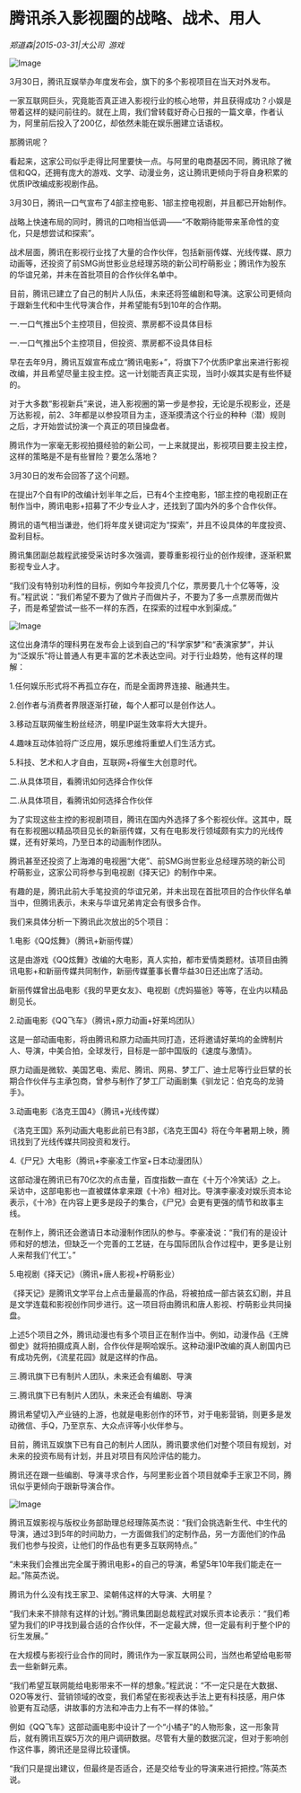 # 腾讯杀入影视圈的战略、战术、用人

*郑道森|2015-03-31|大公司 
                                                游戏*

![Image](http://si1.go2yd.com/get-image/0LSilA1xS8e)

3月30日，腾讯互娱举办年度发布会，旗下的多个影视项目在当天对外发布。

一家互联网巨头，究竟能否真正进入影视行业的核心地带，并且获得成功？小娱是带着这样的疑问前往的。就在上周，我们曾转载好奇心日报的一篇文章，作者认为，阿里前后投入了200亿，却依然未能在娱乐圈建立话语权。

那腾讯呢？

看起来，这家公司似乎走得比阿里要快一点。与阿里的电商基因不同，腾讯除了微信和QQ，还拥有庞大的游戏、文学、动漫业务，这让腾讯更倾向于将自身积累的优质IP改编成影视剧作品。

3月30日，腾讯一口气宣布了4部主控电影、1部主控电视剧，并且都已开始制作。

战略上快速布局的同时，腾讯的口吻相当低调——“不敢期待能带来革命性的变化，只是想尝试和探索”。

战术层面，腾讯在影视行业找了大量的合作伙伴，包括新丽传媒、光线传媒、原力动画等，还投资了前SMG尚世影业总经理苏晓的新公司柠萌影业；腾讯作为股东的华谊兄弟，并未在首批项目的合作伙伴名单中。

目前，腾讯已建立了自己的制片人队伍，未来还将签编剧和导演。这家公司更倾向于跟新生代和中生代导演合作，并希望能有5到10年的合作期。

一.一口气推出5个主控项目，但投资、票房都不设具体目标

一.一口气推出5个主控项目，但投资、票房都不设具体目标

早在去年9月，腾讯互娱宣布成立“腾讯电影+”，将旗下7个优质IP拿出来进行影视改编，并且希望尽量主投主控。这一计划能否真正实现，当时小娱其实是有些怀疑的。

对于大多数“影视新兵”来说，进入影视圈的第一步是参投，无论是乐视影业，还是万达影视，前2、3年都是以参投项目为主，逐渐摸清这个行业的种种（潜）规则之后，才开始尝试扮演一个真正的项目操盘者。

腾讯作为一家毫无影视拍摄经验的新公司，一上来就提出，影视项目要主投主控，这样的策略是不是有些冒险？要怎么落地？

3月30日的发布会回答了这个问题。

在提出7个自有IP的改编计划半年之后，已有4个主控电影，1部主控的电视剧正在制作当中，腾讯电影+招募了不少专业人才，还找到了国内外的多个合作伙伴。

腾讯的语气相当谦逊，他们将年度关键词定为“探索”，并且不设具体的年度投资、盈利目标。

腾讯集团副总裁程武接受采访时多次强调，要尊重影视行业的创作规律，逐渐积累影视专业人才。

“我们没有特别功利性的目标，例如今年投资几个亿，票房要几十个亿等等，没有。”程武说：“我们希望不要为了做片子而做片子，不要为了多一点票房而做片子，而是希望尝试一些不一样的东西，在探索的过程中水到渠成。”

![Image](http://si1.go2yd.com/get-image/0LSil8XGOYK)

这位出身清华的理科男在发布会上谈到自己的“科学家梦”和“表演家梦”，并认为“泛娱乐”将让普通人有更丰富的艺术表达空间。对于行业趋势，他有这样的理解：

1.任何娱乐形式将不再孤立存在，而是全面跨界连接、融通共生。

2.创作者与消费者界限逐渐打破，每个人都可以是创作达人。

3.移动互联网催生粉丝经济，明星IP诞生效率将大大提升。

4.趣味互动体验将广泛应用，娱乐思维将重塑人们生活方式。

5.科技、艺术和人才自由，互联网+将催生大创意时代。

二.从具体项目，看腾讯如何选择合作伙伴

二.从具体项目，看腾讯如何选择合作伙伴

为了实现这些主控的影视剧项目，腾讯在国内外选择了多个影视伙伴。这其中，既有在影视圈以精品项目见长的新丽传媒，又有在电影发行领域颇有实力的光线传媒，还有好莱坞，乃至日本的动画制作团队。

腾讯甚至还投资了上海滩的电视圈“大佬”、前SMG尚世影业总经理苏晓的新公司柠萌影业，这家公司将参与到电视剧《择天记》的制作中来。

有趣的是，腾讯此前大手笔投资的华谊兄弟，并未出现在首批项目的合作伙伴名单当中，但腾讯表示，未来与华谊兄弟肯定会有很多合作。

我们来具体分析一下腾讯此次放出的5个项目：

1.电影《QQ炫舞》（腾讯+新丽传媒）

这是由游戏《QQ炫舞》改编的大电影，真人实拍，都市爱情类题材。该项目由腾讯电影+和新丽传媒共同制作，新丽传媒董事长曹华益30日还出席了活动。

新丽传媒曾出品电影《我的早更女友》、电视剧《虎妈猫爸》等等，在业内以精品剧见长。

2.动画电影《QQ飞车》（腾讯+原力动画+好莱坞团队）

这是一部动画电影，将由腾讯和原力动画共同打造，还将邀请好莱坞的金牌制片人、导演，中美合拍，全球发行，目标是一部中国版的《速度与激情》。

原力动画是微软、美国艺电、索尼、腾讯、网易、梦工厂、迪士尼等行业巨擘的长期合作伙伴与主承包商，曾参与制作了梦工厂动画剧集《驯龙记：伯克岛的龙骑手》。

3.动画电影《洛克王国4》（腾讯+光线传媒）

《洛克王国》系列动画大电影此前已有3部，《洛克王国4》将在今年暑期上映，腾讯找到了光线传媒共同投资和发行。

4.《尸兄》大电影（腾讯+李豪凌工作室+日本动漫团队）

这部动漫在腾讯已有70亿次的点击量，百度指数一直在《十万个冷笑话》之上。采访中，这部电影也一直被媒体拿来跟《十冷》相对比。导演李豪凌对娱乐资本论表示，《十冷》在内容上更多是段子的集合，《尸兄》会更有更强的情节和故事主线。

在制作上，腾讯还会邀请日本动漫制作团队的参与。李豪凌说：“我们有的是设计师和好的想法，但缺乏一个完善的工艺链，在与国际团队合作过程中，更多是让别人来帮我们‘代工’。”

5.电视剧《择天记》（腾讯+唐人影视+柠萌影业）

《择天记》是腾讯文学平台上点击量最高的作品，将被拍成一部古装玄幻剧，并且是文学连载和影视创作同步进行。这一项目将由腾讯和唐人影视、柠萌影业共同操盘。

上述5个项目之外，腾讯动漫也有多个项目正在制作当中。例如，动漫作品《王牌御史》就将拍摄成真人剧，合作伙伴是啊哈娱乐。这种动漫IP改编的真人剧国内已有成功先例，《流星花园》就是这样的作品。

三.腾讯旗下已有制片人团队，未来还会有编剧、导演

三.腾讯旗下已有制片人团队，未来还会有编剧、导演

腾讯希望切入产业链的上游，也就是电影创作的环节，对于电影营销，则更多是发动微信、手Q，乃至京东、大众点评等小伙伴参与。

目前，腾讯互娱旗下已有自己的制片人团队，腾讯要求他们对整个项目有规划，对未来的投资布局有计划，并且对项目有风险评估的能力。

腾讯还在跟一些编剧、导演寻求合作，与阿里影业首个项目就牵手王家卫不同，腾讯似乎更倾向于跟新导演合作。

![Image](http://si1.go2yd.com/get-image/0LSilBStXGq)

腾讯互娱影视与版权业务部助理总经理陈英杰说：“我们会挑选新生代、中生代的导演，通过3到5年的时间助力，一方面做我们的定制作品，另一方面他们的作品我们也参与投资，让他们的作品也有更多互联网特点。”

“未来我们会推出完全属于腾讯电影+的自己的导演，希望5年10年我们能走在一起。”陈英杰说。

腾讯为什么没有找王家卫、梁朝伟这样的大导演、大明星？

“我们未来不排除有这样的计划。”腾讯集团副总裁程武对娱乐资本论表示：“我们希望为我们的IP寻找到最合适的合作伙伴，不一定最大牌，但一定最有利于整个IP的衍生发展。”

在大规模与影视行业合作的同时，腾讯作为一家互联网公司，当然也希望给电影带去一些新鲜元素。

“我们希望互联网能给电影带来不一样的想象。”程武说：“不一定只是在大数据、O2O等发行、营销领域的改变，我们希望在影视表达手法上更有科技感，用户体验更有互动感，讲故事的方法和冲击力上有不一样的体验。”

例如《QQ飞车》这部动画电影中设计了一个“小橘子”的人物形象，这一形象背后，就有腾讯互娱5万次的用户调研数据。尽管有大量的数据沉淀，但对于影响创作这件事，腾讯还是显得比较谨慎。

“我们只是提出建议，但最终是否适合，还是交给专业的导演来进行把控。”陈英杰说。


